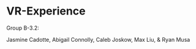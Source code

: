 # VR-Experience

Group B-3.2:

Jasmine Cadotte, 
Abigail Connolly, 
Caleb Joskow, 
Max Liu, 
& Ryan Musa
